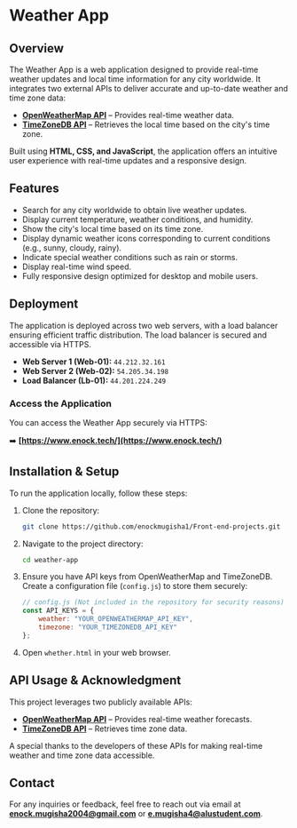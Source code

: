 # Weather App

## Overview
The Weather App is a web application designed to provide real-time weather updates and local time information for any city worldwide. It integrates two external APIs to deliver accurate and up-to-date weather and time zone data:

- **[OpenWeatherMap API](https://openweathermap.org/api)** – Provides real-time weather data.
- **[TimeZoneDB API](https://timezonedb.com/api)** – Retrieves the local time based on the city's time zone.

Built using **HTML, CSS, and JavaScript**, the application offers an intuitive user experience with real-time updates and a responsive design.

## Features
- Search for any city worldwide to obtain live weather updates.
- Display current temperature, weather conditions, and humidity.
- Show the city's local time based on its time zone.
- Display dynamic weather icons corresponding to current conditions (e.g., sunny, cloudy, rainy).
- Indicate special weather conditions such as rain or storms.
- Display real-time wind speed.
- Fully responsive design optimized for desktop and mobile users.

## Deployment
The application is deployed across two web servers, with a load balancer ensuring efficient traffic distribution. The load balancer is secured and accessible via HTTPS.

- **Web Server 1 (Web-01):** `44.212.32.161`
- **Web Server 2 (Web-02):** `54.205.34.198`
- **Load Balancer (Lb-01):** `44.201.224.249`

### Access the Application
You can access the Weather App securely via HTTPS:

➡️ **[https://www.enock.tech/](https://www.enock.tech/)**

## Installation & Setup
To run the application locally, follow these steps:

1. Clone the repository:
   ```sh
   git clone https://github.com/enockmugisha1/Front-end-projects.git
   ```
2. Navigate to the project directory:
   ```sh
   cd weather-app
   ```
3. Ensure you have API keys from OpenWeatherMap and TimeZoneDB. Create a configuration file (`config.js`) to store them securely:
   ```js
   // config.js (Not included in the repository for security reasons)
   const API_KEYS = {
       weather: "YOUR_OPENWEATHERMAP_API_KEY",
       timezone: "YOUR_TIMEZONEDB_API_KEY"
   };
   ```
4. Open `whether.html` in your web browser.

## API Usage & Acknowledgment
This project leverages two publicly available APIs:
- **[OpenWeatherMap API](https://openweathermap.org/api)** – Provides real-time weather forecasts.
- **[TimeZoneDB API](https://timezonedb.com/api)** – Retrieves time zone data.

A special thanks to the developers of these APIs for making real-time weather and time zone data accessible.

## Contact
For any inquiries or feedback, feel free to reach out via email at **enock.mugisha2004@gmail.com** or **e.mugisha4@alustudent.com**.


